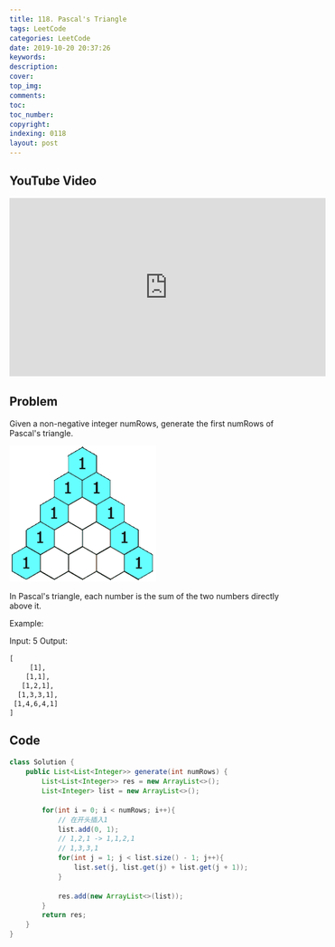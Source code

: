 ```yaml
---
title: 118. Pascal's Triangle
tags: LeetCode
categories: LeetCode
date: 2019-10-20 20:37:26
keywords:
description:
cover:
top_img:
comments:
toc:
toc_number:
copyright:
indexing: 0118
layout: post
---
```


## YouTube Video

<iframe width="560" height="315" src="https://www.youtube.com/embed/QpLdVwe1hvs" frameborder="0" allow="accelerometer; autoplay; encrypted-media; gyroscope; picture-in-picture" allowfullscreen></iframe>

## Problem

Given a non-negative integer numRows, generate the first numRows of Pascal's triangle.

![image tooltip here](./assets/118.gif)

In Pascal's triangle, each number is the sum of the two numbers directly above it.

Example:

Input: 5
Output:

```
[
     [1],
    [1,1],
   [1,2,1],
  [1,3,3,1],
 [1,4,6,4,1]
]
```

## Code

```java
class Solution {
    public List<List<Integer>> generate(int numRows) {
        List<List<Integer>> res = new ArrayList<>();
        List<Integer> list = new ArrayList<>();

        for(int i = 0; i < numRows; i++){
            // 在开头插入1
            list.add(0, 1);
            // 1,2,1 -> 1,1,2,1
            // 1,3,3,1
            for(int j = 1; j < list.size() - 1; j++){
                list.set(j, list.get(j) + list.get(j + 1));
            }

            res.add(new ArrayList<>(list));
        }
        return res;
    }
}
```
